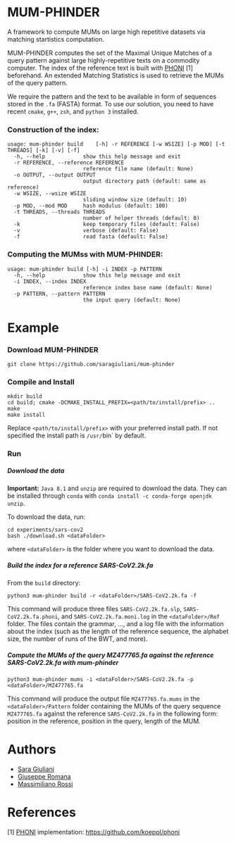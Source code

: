 
# MUM-PHINDER 
A framework to compute MUMs on large high repetitive datasets via matching startistics computation.

MUM-PHINDER computes the set of the Maximal Unique Matches of a query pattern against large highly-repetitive texts on a commodity computer. The index of the reference text is built with [PHONI](https://github.com/koeppl/phoni) [1] beforehand. An extended Matching Statistics is used to retrieve the MUMs of the query pattern.

We require the pattern and the text to be available in form of sequences stored in the `.fa` (FASTA) format.
To use our solution, you need to have recent `cmake`, `g++`, `zsh`, and `python 3` installed.


### Construction of the index:
```
usage: mum-phinder build    [-h] -r REFERENCE [-w WSIZE] [-p MOD] [-t THREADS] [-k] [-v] [-f]
  -h, --help            show this help message and exit
  -r REFERENCE, --reference REFERENCE
                        reference file name (default: None)
  -o OUTPUT, --output OUTPUT
                        output directory path (default: same as reference)
  -w WSIZE, --wsize WSIZE
                        sliding window size (default: 10)
  -p MOD, --mod MOD     hash modulus (default: 100)
  -t THREADS, --threads THREADS
                        number of helper threads (default: 0)
  -k                    keep temporary files (default: False)
  -v                    verbose (default: False)
  -f                    read fasta (default: False)

```


### Computing the MUMss with MUM-PHINDER:
```
usage: mum-phinder build [-h] -i INDEX -p PATTERN 
  -h, --help            show this help message and exit
  -i INDEX, --index INDEX
                        reference index base name (default: None)
  -p PATTERN, --pattern PATTERN
                        the input query (default: None)
```


# Example

### Download MUM-PHINDER

```console
git clone https://github.com/saragiuliani/mum-phinder
```

### Compile and Install

```console
mkdir build
cd build; cmake -DCMAKE_INSTALL_PREFIX=<path/to/install/prefix> ..
make
make install
```

Replace `<path/to/install/prefix>` with your preferred install path. If not specified the install path is `/usr/`bin` by default.

### Run

##### Download the data 

**Important:** `Java 8.1` and `unzip` are required to download the data. They can be installed through `conda` with `conda install -c conda-forge openjdk unzip`.

To download the data, run:

```console
cd experiments/sars-cov2
bash ./download.sh <dataFolder>
```

where `<dataFolder>` is the folder where you want to download the data. 


##### Build the index for a reference SARS-CoV2.2k.fa
From the `build` directory:

```console
python3 mum-phinder build -r <dataFolder>/SARS-CoV2.2k.fa -f
```
This command will produce three files `SARS-CoV2.2k.fa.slp`, `SARS-CoV2.2k.fa.phoni`, and `SARS-CoV2.2k.fa.moni.log` in the `<dataFolder>/Ref` folder. The files contain the grammar, ..., and a log file with the information about the index (such as the length of the reference sequence, the alphabet size, the number of runs of the BWT, and more).

##### Compute the MUMs of the query MZ477765.fa against the reference SARS-CoV2.2k.fa with mum-phinder 

```console
python3 mum-phinder mums -i <dataFolder>/SARS-CoV2.2k.fa -p <dataFolder>/MZ477765.fa 
```

This command will produce the output file `MZ477765.fa.mums` in the `<dataFolder>/Pattern` folder containing the MUMs of the query sequence `MZ477765.fa` against the reference `SARS-CoV2.2k.fa` in the following form: position in the reference,   position in the query,   length of the MUM.


# Authors

* [Sara Giuliani](https://github.com/saragiuliani)
* [Giuseppe Romana](https://github.com/GiuseppeRomana)
* [Massimiliano Rossi](https://github.com/maxrossi91)

# References

[1] [PHONI](https://github.com/koeppl/phoni) implementation: https://github.com/koeppl/phoni

